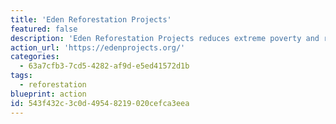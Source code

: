 ```yaml
---
title: 'Eden Reforestation Projects'
featured: false
description: 'Eden Reforestation Projects reduces extreme poverty and restores healthy forests by employing local villagers to plant millions of trees every year.'
action_url: 'https://edenprojects.org/'
categories:
  - 63a7cfb3-7cd5-4282-af9d-e5ed41572d1b
tags:
  - reforestation
blueprint: action
id: 543f432c-3c0d-4954-8219-020cefca3eea
---
```

